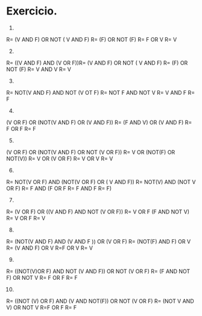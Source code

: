 # Exercicio.

1.
R= (V AND F) OR NOT ( V AND F)
R= (F) OR NOT (F)
R= F OR V
R= V

2.
R= ((V AND F) AND (V OR F))R= (V AND F) OR NOT ( V AND F)
R= (F) OR NOT (F)
R= V AND V
R= V

3.
R= NOT(V AND F) AND NOT (V OT F)
R= NOT F AND NOT V
R= V AND F
R= F

4.
(V OR F) OR (NOT(V AND F) OR (V AND F))
R= (F AND V) OR (V AND F)
R= F OR F
R= F

5. 
(V OR F) OR (NOT(V AND F) OR NOT (V OR F))
R= V OR (NOT(F) OR NOT(V))
R= V OR (V OR F)
R= V OR V
R= V

6.
R= NOT(V OR F) AND (NOT(V OR F) OR ( V AND F))
R= NOT(V) AND (NOT V OR F)
R= F AND (F OR F
R= F AND F
R= F)

7.
R= (V OR F) OR ((V AND F) AND NOT (V OR F))
R= V OR F (F AND NOT V)
R= V OR F
R= V

8.
R= (NOT(V AND F) AND (V AND F )) OR (V OR F)
R= (NOT(F) AND F) OR V
R= (V AND F) OR V
R=F OR V
R= V
 
9.
R= ((NOT(V)OR F) AND NOT (V AND F)) OR NOT (V OR F)
R= (F AND NOT F) OR NOT V
R= F OR F
R= F

10.
R= ((NOT (V) OR F) AND (V AND NOT(F)) OR NOT (V OR F)
R= (NOT V AND V) OR NOT V
R=F OR F
R= F